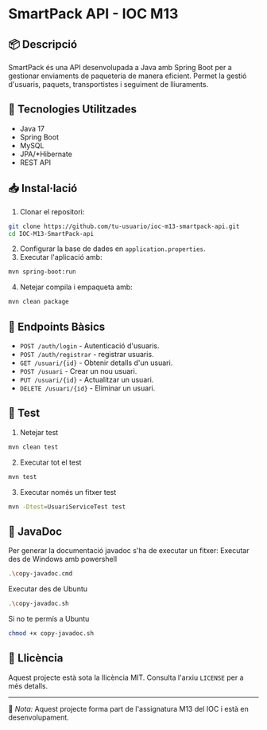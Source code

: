 # SmartPack API - IOC M13

## 📦 Descripció

SmartPack és una API desenvolupada a Java amb Spring Boot per a gestionar enviaments de paqueteria de manera eficient. Permet la gestió d'usuaris, paquets, transportistes i seguiment de lliuraments.

## 🚀 Tecnologies Utilitzades

- Java 17
- Spring Boot
- MySQL
- JPA/*Hibernate
- REST API

## 📥 Instal·lació

1. Clonar el repositori:
```bash
git clone https://github.com/tu-usuario/ioc-m13-smartpack-api.git
cd IOC-M13-SmartPack-api
```
2. Configurar la base de dades en `application.properties`.
3. Executar l'aplicació amb:
```bash
mvn spring-boot:run
```
4. Netejar compila i empaqueta amb:
```bash
mvn clean package
```

## 📡 Endpoints Bàsics

- `POST /auth/login` - Autenticació d'usuaris.
- `POST /auth/registrar` - registrar usuaris.
- `GET /usuari/{id}` - Obtenir detalls d'un usuari.
- `POST /usuari` - Crear un nou usuari.
- `PUT /usuari/{id}` - Actualitzar un usuari.
- `DELETE /usuari/{id}` - Eliminar un usuari.

## 🧪 Test

1. Netejar test
```bash
mvn clean test
```
2. Executar tot el test 
```bash
mvn test
```
3. Executar només un fitxer test 
```bash
mvn -Dtest=UsuariServiceTest test
```

## 📒 JavaDoc
Per generar la documentació javadoc s'ha de executar un fitxer: 
Executar des de Windows amb powershell
```bash
.\copy-javadoc.cmd
```
Executar des de Ubuntu
```bash
.\copy-javadoc.sh
```
Si no te permís a Ubuntu
```bash
chmod +x copy-javadoc.sh
```

## 📜 Llicència

Aquest projecte està sota la llicència MIT. Consulta l'arxiu `LICENSE` per a més detalls.

---

📌 *Nota:* Aquest projecte forma part de l'assignatura M13 del IOC i està en desenvolupament.
